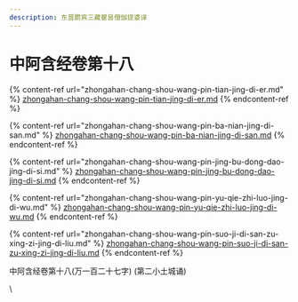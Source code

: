 ```yaml
---
description: 东晋罽宾三藏瞿昙僧伽提婆译
---
```


# 中阿含经卷第十八

{% content-ref url="zhongahan-chang-shou-wang-pin-tian-jing-di-er.md" %}
[zhongahan-chang-shou-wang-pin-tian-jing-di-er.md](zhongahan-chang-shou-wang-pin-tian-jing-di-er.md)
{% endcontent-ref %}

{% content-ref url="zhongahan-chang-shou-wang-pin-ba-nian-jing-di-san.md" %}
[zhongahan-chang-shou-wang-pin-ba-nian-jing-di-san.md](zhongahan-chang-shou-wang-pin-ba-nian-jing-di-san.md)
{% endcontent-ref %}

{% content-ref url="zhongahan-chang-shou-wang-pin-jing-bu-dong-dao-jing-di-si.md" %}
[zhongahan-chang-shou-wang-pin-jing-bu-dong-dao-jing-di-si.md](zhongahan-chang-shou-wang-pin-jing-bu-dong-dao-jing-di-si.md)
{% endcontent-ref %}

{% content-ref url="zhongahan-chang-shou-wang-pin-yu-qie-zhi-luo-jing-di-wu.md" %}
[zhongahan-chang-shou-wang-pin-yu-qie-zhi-luo-jing-di-wu.md](zhongahan-chang-shou-wang-pin-yu-qie-zhi-luo-jing-di-wu.md)
{% endcontent-ref %}

{% content-ref url="zhongahan-chang-shou-wang-pin-suo-ji-di-san-zu-xing-zi-jing-di-liu.md" %}
[zhongahan-chang-shou-wang-pin-suo-ji-di-san-zu-xing-zi-jing-di-liu.md](zhongahan-chang-shou-wang-pin-suo-ji-di-san-zu-xing-zi-jing-di-liu.md)
{% endcontent-ref %}







中阿含经卷第十八(万一百二十七字) (第二小土城诵)

\
